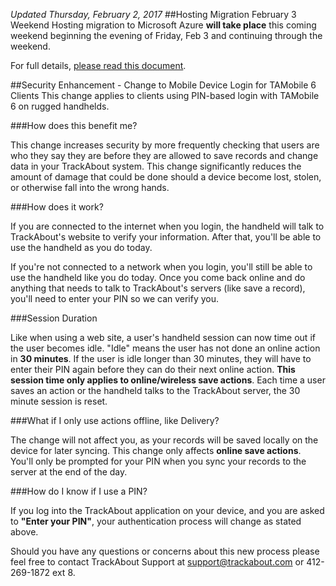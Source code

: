*Updated Thursday, February 2, 2017*
##Hosting Migration February 3 Weekend
Hosting migration to Microsoft Azure **will take place** this coming weekend beginning the evening of Friday, Feb 3 and continuing through the weekend.

For full details, [please read this document](https://meta.trackabout.com/wiki/Azure_Migration_Announcement).

##Security Enhancement - Change to Mobile Device Login for TAMobile 6 Clients
This change applies to clients using PIN-based login with TAMobile 6 on rugged handhelds.

###How does this benefit me?

This change increases security by more frequently checking that users are who they say they are before they are allowed to save records and change data in your TrackAbout system. This change significantly reduces the amount of damage that could be done should a device become lost, stolen, or otherwise fall into the wrong hands.

###How does it work?

If you are connected to the internet when you login, the handheld will talk to TrackAbout's website to verify your information. After that, you'll be able to use the handheld as you do today. 

If you're not connected to a network when you login, you'll still be able to use the handheld like you do today. Once you come back online and do anything that needs to talk to TrackAbout's servers (like save a record), you'll need to enter your PIN so we can verify you. 


###Session Duration

Like when using a web site, a user's handheld session can now time out if the user becomes idle. "Idle" means the user has not done an online action in **30 minutes**. If the user is idle longer than 30 minutes, they will have to enter their PIN again before they can do their next online action. **This session time only applies to online/wireless save actions**. Each time a user saves an action or the handheld talks to the TrackAbout server, the 30 minute session is reset.

###What if I only use actions offline, like Delivery?

The change will not affect you, as your records will be saved locally on the device for later syncing. This change only affects **online save actions**. You'll only be prompted for your PIN when you sync your records to the server at the end of the day.

###How do I know if I use a PIN?

If you log into the TrackAbout application on your device, and you are asked to **"Enter your PIN"**, your authentication process will change as stated above.

Should you have any questions or concerns about this new process please feel free to contact TrackAbout Support at [support@trackabout.com](mailto:support@trackabout.com) or 412-269-1872 ext 8.

